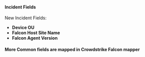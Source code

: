 
#### Incident Fields
New Incident Fields:
- **Device OU**
- **Falcon Host Site Name**
- **Falcon Agent Version**

#### More Common fields are mapped in Crowdstrike Falcon mapper
